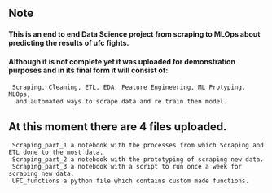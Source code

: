 ## Note

#### This is an end to end Data Science project from scraping to MLOps about predicting the results of ufc fights.
#### Although it is not complete yet it was uploaded for demonstration purposes and in its final form it will consist of:
     Scraping, Cleaning, ETL, EDA, Feature Engineering, ML Protyping, MLOps,
      and automated ways to scrape data and re train then model.
  
## At this moment there are 4 files uploaded.
     Scraping_part_1 a notebook with the processes from which Scraping and ETL done to the most data.
     Scraping_part_2 a notebook with the prototyping of scraping new data.
     Scraping_part_3 a notebook with a script to run once a week for scraping new data.
     UFC_functions a python file which contains custom made functions.
